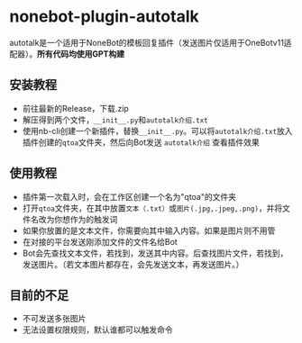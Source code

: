 # nonebot-plugin-autotalk
autotalk是一个适用于NoneBot的模板回复插件（发送图片仅适用于OneBotv11适配器）。**所有代码均使用GPT构建**


## 安装教程
 - 前往最新的Release，下载.zip
 - 解压得到两个文件，`__init__.py`和`autotalk介绍.txt`
 - 使用nb-cli创建一个新插件，替换`__init__.py`。可以将`autotalk介绍.txt`放入插件创建的`qtoa`文件夹，然后向Bot发送 `autotalk介绍` 查看插件效果
   
## 使用教程
 - 插件第一次载入时，会在工作区创建一个名为"qtoa"的文件夹
 - 打开`qtoa`文件夹，在其中放置`文本（.txt）`或`图片(.jpg,.jpeg,.png)`，并将文件名改为你想作为的触发词
 - 如果你放置的是文本文件，你需要向其中输入内容。如果是图片则不用管
 - 在对接的平台发送刚添加文件的文件名给Bot
 - Bot会先查找文本文件，若找到，发送其中内容。后查找图片文件，若找到，发送图片。（若文本图片都存在，会先发送文本，再发送图片。）

## 目前的不足
 - 不可发送多张图片
 - 无法设置权限规则，默认谁都可以触发命令
